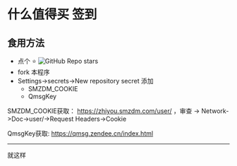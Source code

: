 
# 什么值得买 签到

## 食用方法

* 点个 ⭐️ ![GitHub Repo stars](https://img.shields.io/github/stars/Sakurasan/smzdm_checkin?style=social)
* fork 本程序
* Settings->secrets->New repository secret 添加
  - SMZDM_COOKIE
  - QmsgKey
  
SMZDM_COOKIE获取： https://zhiyou.smzdm.com/user/ ，审查 -> Network->Doc->user/->Request Headers->Cookie

QmsgKey获取: https://qmsg.zendee.cn/index.html

---

就这样